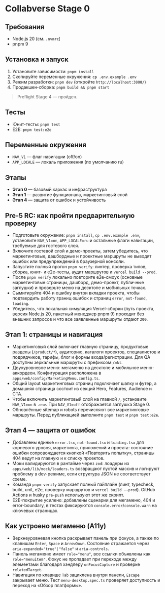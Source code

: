 # Collabverse Stage 0

## Требования
- Node.js 20 (см. `.nvmrc`)
- pnpm 9

## Установка и запуск
1. Установите зависимости: `pnpm install`
2. Скопируйте переменные окружения: `cp .env.example .env`
3. Режим разработки: `pnpm dev` (откройте `http://localhost:3000/`)
4. Продакшен-сборка: `pnpm build && pnpm start`

> Preflight Stage 4 — пройден.

## Тесты
- Юнит-тесты: `pnpm test`
- E2E: `pnpm test:e2e`

## Переменные окружения
- `NAV_V1` — флаг навигации (off/on)
- `APP_LOCALE` — локаль приложения (по умолчанию ru)

## Этапы
- **Этап 0** — базовый каркас и инфраструктура
- **Этап 1** — развитие функционала, маркетинговый слой
- **Этап 4** — защита от ошибок и устойчивость

## Pre-5 RC: как пройти предварительную проверку
- Подготовьте окружение: `pnpm install`, `cp .env.example .env`, установите `NAV_V1=on`, `APP_LOCALE=ru` и остальные флаги навигации, требуемые для гостевого слоя.
- Включите гостевой слой и демо-проекты, затем убедитесь, что маркетинговые, дашбордные и проектные маршруты не выводят ошибок или предупреждений в браузерной консоли.
- Запустите полный прогон `pnpm verify`: линтер, проверка типов, сборка, юнит- и e2e-тесты, аудит маршрутов и `vercel build --prod`.
- После `pnpm verify` локально повторите e2e-смоук (основные маркетинговые страницы, дашборд, демо-проект, публичные заглушки) и проверьте меню на десктопе и мобильных точках.
- Сымитируйте 404 и ошибку внутри вкладки проекта, чтобы подтвердить работу границ ошибок и страниц `error`, `not-found`, `loading`.
- Убедитесь, что локальная симуляция Vercel-сборки (путь проекта, версия Node.js 20, пакетный менеджер pnpm 9) проходит без внешних запросов и что все заявленные маршруты отдают `200`.

## Этап 1: страницы и навигация
- Маркетинговый слой включает главную страницу, продуктовые разделы (`/product/*`), аудиторию, каталоги проектов, специалистов и подрядчиков, тарифы, блог и формы входа/регистрации. Для QA доступны зеркальные маршруты с префиксом `/mkt`.
- Двухуровневое меню: мегаменю на десктопе и мобильное меню-аккордеон. Конфигурация расположена в `apps/web/config/MarketingMenu.config.ts`.
- Общий layout маркетинговых страниц подключает шапку и футер, а домашняя страница состоит из секций Hero, Features, Audience и CTA.
- Чтобы включить маркетинговый слой на главной `/`, установите `NAV_V1=on` в `.env`. При `NAV_V1=off` отображается заглушка Stage 0.
- Обновлённые sitemap и robots перечисляют все маркетинговые маршруты. Перед публикацией выполните `pnpm test` и `pnpm test:e2e`.

## Этап 4 — защита от ошибок
- Добавлены единые `error.tsx`, `not-found.tsx` и `loading.tsx` для корневого уровня, маркетинга, приложений и проекта: состояние ошибки сопровождается кнопкой «Повторить попытку», страницы 404 ведут на главную и к списку проектов.
- Моки валидируются в рантайме через `zod`: лоадеры из `apps/web/lib/mock/loaders.ts` возвращают пустой массив и логируют проблему в dev-режиме, если структура JSON не соответствует схеме.
- Команда `pnpm verify` запускает полный пайплайн (линт, typecheck, build, unit, e2e, проверку маршрутов и `vercel build --prod`). GitHub Actions и husky `pre-push` используют этот же скрипт.
- E2E-покрытие усилено: добавлены сценарии для мегаменю, 404 и error-boundary, в тестах фиксируются `console.error`/`console.warn` на ключевых страницах.

## Как устроено мегаменю (A11y)
- Верхнеуровневая кнопка раскрывает панель при фокусе, а также по клавишам `Enter`, `Space` и `ArrowDown`. Состояние отражается через `aria-expanded="true"|"false"` и `aria-controls`.
- Панель мегаменю имеет `role="menu"`, все ссылки объявлены как `role="menuitem"`. Фокус не пропадает при переходе между элементами благодаря хэндлеру `onFocusCapture` и проверке `relatedTarget`.
- Навигация по клавише `Tab` зациклена внутри панели, `Escape` закрывает меню. Тест `menu-desktop.spec.ts` проверяет доступность и переход на «Обзор платформы».
